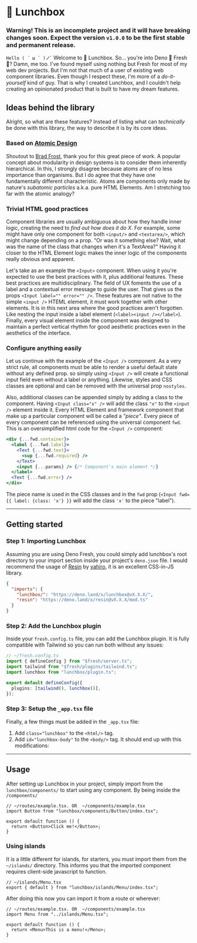 # 🍱 Lunchbox

### Warning! This is an incomplete project and it will have breaking changes soon. Expect the version `v1.0.0` to be the first stable and permanent release.

`` Hello ( ´ ω ` )ノﾞ `` Welcome to 🍱 Lunchbox. So... you're into Deno 🦕 Fresh
🍋? Damn, me too. I've found myself using nothing but Fresh for most of my web
dev projects. But I'm not that much of a user of existing web component
libraries. Even though I respect these, I'm more of a _do-it-yourself_ kind of
guy. That is why I created Lunchbox, and I couldn't help creating an opinionated
product that is built to have my dream features.

## Ideas behind the library

Alright, so what are these features? Instead of listing what can _technically_
be done with this library, the way to describe it is by its core ideas.

### Based on [Atomic Design](https://atomicdesign.bradfrost.com/table-of-contents/)

Shoutout to [Brad Frost](https://bradfrost.com/), thank you for this great piece
of work. A popular concept about modularity in design systems is to consider
them inherently hierarchical. In this, I strongly disagree because atoms are of
no less importance than organisms. But I do agree that they have one
fundamentally different characteristic. Atoms are components only made by
nature's _subatomic particles_ a.k.a. pure HTML Elements. Am I stretching too
far with the atomic analogy?

### Trivial HTML good practices

Component libraries are usually ambiguous about how they handle inner logic,
creating the need to _find out how does it do X_. For example, some might have
only one component for both `<input/>` and `<textarea/>`, which might change
depending on a prop. "Or was it something else? Wait, what was the name of the
class that changes when it's a TextArea?" Having it closer to the HTML Element
logic makes the inner logic of the components really obvious and apparent.

Let's take as an example the `<Input>` component. When using it you're expected
to use the best practices with it, plus additional features. These best
practices are multidisciplinary. The field of UX foments the use of a label and
a contextual error message to guide the user. That gives us the props
`<Input label="" error="" />`. These features are not native to the simple
`<input />` HTEML element, it must work together with other elements. It is in
this next area where the good practices aren't forgotten. Like nesting the input
inside a label element (`<label><input /></label>`). Finally, every visual
element inside the component was designed to maintain a perfect vertical rhythm
for good aesthetic practices even in the aesthetics of the interface.

### Configure anything easily

Let us continue with the example of the `<Input />` component. As a very strict
rule, all components must be able to render a useful default state without any
defined prop. so simply using `<Input />` will create a functional input field
even without a label or anything. Likewise, styles and CSS classes are optional
and can be removed with the universal prop `nostyles`.

Also, additional classes can be appended simply by adding a class to the
component. Having `<Input class="x" />` will add the class `"x"` to the
`<input />` element inside it. Every HTML Element and framework component that
make up a particular component will be called a _"piece"_. Every piece of every
component can be referenced using the universal component `fwd`. This is an
oversimplified html code for the `<Input />` component:

```jsx
<div {...fwd.container}>
  <label {...fwd.label}>
    <Text {...fwd.text}>
      <sup {...fwd.required} />
    </Text>
    <input {...params} /> {/* Component's main element */}
  </label>
  <Text {...fwd.error} />
</div>
```

The piece name is used in the CSS classes and in the `fwd` prop
(`<Input fwd={{ label: {class: 'x'} }}` will add the class `'x'` to the piece
"label").

---

## Getting started

### Step 1: Importing Lunchbox

Assuming you are using Deno Fresh, you could simply add lunchbox's root
directory to your import section inside your project's `deno.json` file. I would
recommend the usage of [Resin](https://github.com/yahiro07/resin) by
[yahiro](https://github.com/yahiro07), it is an excellent CSS-in-JS library.

```json
{
  "imports": {
    "lunchbox/": "https://deno.land/x/lunchbox@vX.X.X/",
    "resin": "https://deno.land/x/resin@vX.X.X/mod.ts"
  }
}
```

### Step 2: Add the Lunchbox plugin

Inside your `fresh.config.ts` file, you can add the Lunchbox plugin. It is fully
compatible with Tailwind so you can run both without any issues:

```ts
// ~/fresh.config.ts
import { defineConfig } from "$fresh/server.ts";
import tailwind from "$fresh/plugins/tailwind.ts";
import lunchbox from "lunchbox/plugin.ts";

export default defineConfig({
  plugins: [tailwind(), lunchbox()],
});
```

### Step 3: Setup the `_app.tsx` file

Finally, a few things must be added in the `_app.tsx` file:

1. Add `class="lunchbox"` to the `<html/>` tag.
2. Add `id="lunchbox-body"` to the `<body/>` tag. It should end up with this
   modifications:

---

## Usage

After setting up Lunchbox in your project, simply import from the
`lunchbox/components/` to start using any component. By being inside the
`/components/`

```tsx
// ~/routes/example.tsx. OR  ~/components/example.tsx
import Button from "lunchbox/components/Button/index.tsx";

export default function () {
  return <Button>Click me!</Button>;
}
```

### Using islands

It is a little different for islands, for starters, you must import them from
the `~/islands/` directory. This informs you that the imported component
requires client-side javascript to function.

```tsx
// ~/islands/Menu.tsx
export { default } from "lunchbox/islands/Menu/index.tsx";
```

After doing this now you can import it from a route or wherever:

```tsx
// ~/routes/example.tsx. OR  ~/components/example.tsx
import Menu from "../islands/Menu.tsx";

export default function () {
  return <Menu>This is a menu!</Menu>;
}
```
